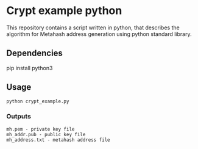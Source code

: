 # Crypt example python

This repository contains a script written in python, that describes the algorithm for Metahash address generation using python standard library.

## Dependencies

pip install python3

## Usage

```shell
python crypt_example.py
```

### Outputs

```shell
mh.pem - private key file
mh_addr.pub - public key file
mh_address.txt - metahash address file
```

